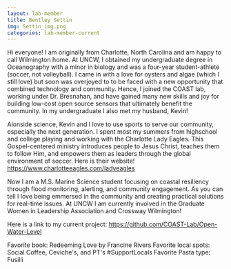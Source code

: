 ```yaml
---
layout: lab-member
title: Bentley Settin
img: Settin_img.png
categories: lab-member-current
---
```


Hi everyone! I am originally from Charlotte, North Carolina and am happy to call Wilmington home. At UNCW, I obtained my undergraduate degree in Oceanography with a minor in biology and was a four-year student-athlete (soccer, not volleyball). I came in with a love for oysters and algae (which I still love) but soon was overjoyed to to be faced with a new opportunity that combined technology and community. Hence, I joined the COAST lab, working under Dr. Bresnahan, and have gained many new skills and joy for building low-cost open source sensors that ultimately benefit the community. In my undergraduate I also met my husband, Kevin! 

Alonside science, Kevin and I love to use sports to serve our community, especially the next generation. I spent most my summers from highschool and college playing and working with the Charlotte Lady Eagles. This Gospel-centered ministry introduces people to Jesus Christ, teaches them to follow Him, and empowers them as leaders through the global environment of soccer. Here is their website! https://www.charlotteeagles.com/ladyeagles

Now I am a M.S. Marine Science student focusing on coastal resiliency through flood monitoring, alerting, and community engagement. As you can tell I love being emmersed in the community and creating practical solutions for real-time issues. At UNCW I am currently involved in the Graduate Women in Leadership Association and Crossway Wilmington!

Here is a link to my current project: https://github.com/COAST-Lab/Open-Water-Level

Favorite book: Redeeming Love by Francine Rivers 
Favorite local spots: Social Coffee, Ceviche's, and PT's #SupportLocals
Favorite Pasta type: Fusilli



